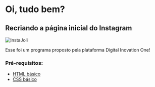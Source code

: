 # Oi, tudo bem? 

## Recriando a página inicial do Instagram
![InstaJoli](https://user-images.githubusercontent.com/91392490/138161625-a5a2bf22-034e-4e5b-aae0-e1e2240e99e4.PNG)

Esse foi um programa proposto pela plataforma Digital Inovation One!

### Pré-requisitos:

* [HTML básico](https://www.w3schools.com/html/)
* [CSS básico](https://developer.mozilla.org/pt-BR/docs/Web/CSS)

